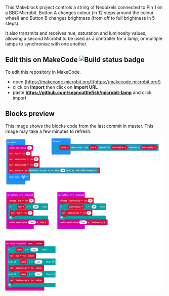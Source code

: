 
This Makeblock project controls a string of Neopixels connected to Pin 1 on a BBC Microbit. Button A changes colour (in 12 steps around the colour wheel) and Button B changes brightness (from off to full brightness in 5 steps).

It also transmits and receives hue, saturation and luminosity values, allowing a second Microbit to be used as a controller for a lamp, or multiple lamps to synchronise with one another.

## Edit this on MakeCode ![Build status badge](https://github.com/seancuttlefish/microbit-lamp/workflows/MakeCode/badge.svg)

To edit this repository in MakeCode.

* open [https://makecode.microbit.org/](https://makecode.microbit.org/)
* click on **Import** then click on **Import URL**
* paste **https://github.com/seancuttlefish/microbit-lamp** and click import

## Blocks preview

This image shows the blocks code from the last commit in master.
This image may take a few minutes to refresh.

![A rendered view of the blocks](https://github.com/seancuttlefish/microbit-lamp/raw/master/.github/makecode/blocks.png)
